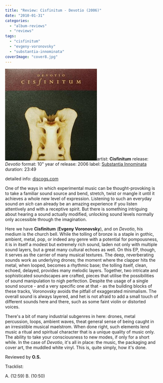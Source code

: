 ```yaml
---
title: "Review: Cisfinitum - Devotio (2006)"
date: "2010-01-31"
categories: 
  - "album-reviews"
  - "reviews"
tags: 
  - "cisfinitum"
  - "evgeny-voronovsky"
  - "substantia-innominata"
coverImage: "cover8.jpg"
---
```


[![](images/cover8.jpg "cisfinitum_devotio")](http://www.eveningoflight.nl/wordpress/wp-content/uploads/2010/01/cover8.jpg)artist: **Cisfinitum** release: _Devotio_ format: 10" year of release: 2006 label: [Substantia Innominata](http://www.substantia-innominata.de/) duration: 23:49

detailed info: [discogs.com](http://www.discogs.com/Cisfinitum-Devotio/release/809332)

One of the ways in which experimental music can be thought-provoking is to take a familiar sound source and bend, stretch, twist or mangle it until it achieves a whole new level of expression. Listening to such an everyday sound _an sich_ can already be an amazing experience if you listen attentively and with a receptive spirit. But there is something intriguing about hearing a sound actually modified, unlocking sound levels normally only accessible through the imagination.

Here we have **Cisfinitum** (**Evgeny Voronovsky**), and on _Devotio_, his medium is the church bell. While the tolling of bronze is a staple in gothic, ambient, metal, pop, or indeed any genre with a potential for pompousness, it is in itself a modest but extremely rich sound, laden not only with multiple sound layers, but a great many cultural echoes as well. On this EP, though, it serves as the carrier of many musical textures. The deep, reverberating sounds work as underlying drones; the moment where the clapper hits the metal, when looped, becomes a rhythmic base; the tolling itself, clean, echoed, delayed, provides many melodic layers. Together, two intricate and sophisticated soundscapes are crafted, pieces that utilise the possibilities of sound manipulation to nigh perfection. Despite the usage of a single sound source - and a very specific one at that - as the building blocks of these tracks, Voronovsky avoids the pitfall of exaggerated minimalism. The overall sound is always layered, and het is not afraid to add a small touch of different sounds here and there, such as some faint violin or distorted voices.

There's a bit of many industrial subgenres in here: drones, metal percussion, loops, ambient waves, theat general sense of being caught in an irresistible musical maelstrom. When done right, such elements lend music a ritual and spiritual character that is a unique quality of music only. The ability to take your consciousness to new modes, if only for a short while. In the case of _Devotio_, it's all in place: the music, the packaging and cover art, the muddled white vinyl. This is, quite simply, how it's done.

Reviewed by **O.S.**

Tracklist:

A. (12:59) B. (10:50)
